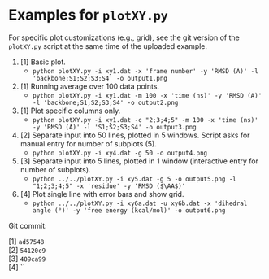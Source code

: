
# Examples for `plotXY.py`
For specific plot customizations (e.g., grid), see the git version of the `plotXY.py` script at the same time of the uploaded example.

1. [1] Basic plot.
    * `python plotXY.py -i xy1.dat -x 'frame number' -y 'RMSD (A)' -l 'backbone;S1;S2;S3;S4' -o output1.png`
2. [1] Running average over 100 data points.
    * `python plotXY.py -i xy1.dat -m 100 -x 'time (ns)' -y 'RMSD (A)' -l 'backbone;S1;S2;S3;S4' -o output2.png`
3. [1] Plot specific columns only.
    * `python plotXY.py -i xy1.dat -c "2;3;4;5" -m 100 -x 'time (ns)' -y 'RMSD (A)' -l 'S1;S2;S3;S4' -o output3.png`
4. [2] Separate input into 50 lines, plotted in 5 windows. Script asks for manual entry for number of subplots (5).
    * `python plotXY.py -i xy4.dat -g 50 -o output4.png`
5. [3] Separate input into 5 lines, plotted in 1 window (interactive entry for number of subplots).
    * `python ../../plotXY.py -i xy5.dat -g 5 -o output5.png -l "1;2;3;4;5" -x 'residue' -y 'RMSD ($\AA$)'`
6. [4] Plot single line with error bars and show grid.
    * `python ../../plotXY.py -i xy6a.dat -u xy6b.dat -x 'dihedral angle (°)' -y 'free energy (kcal/mol)' -o output6.png`

Git commit:

[1] `ad57548`  
[2] `54120c9`  
[3] `409ca99`  
[4] ``  
